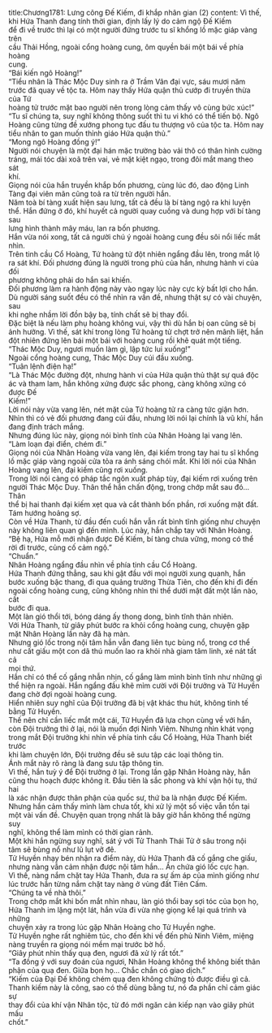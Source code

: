 title:Chương1781: Lưng cõng Đế Kiếm, đi khắp nhân gian (2)
content:
Vì thế, khi Hứa Thanh đang tính thời gian, định lấy lý do cảm ngộ Đế Kiếm<br>để đi về trước thì lại có một người đứng trước tu sĩ khổng lồ mặc giáp vàng trên<br>cầu Thải Hồng, ngoài cổng hoàng cung, ôm quyền bái một bái về phía hoàng<br>cung.<br>“Bái kiến ngô Hoàng!”<br>“Tiểu nhân là Thác Mộc Duy sinh ra ở Trầm Vân đại vực, sáu mươi năm<br>trước đã quay về tộc ta. Hôm nay thấy Hứa quận thủ cướp đi truyền thừa của Tứ<br>hoàng tử trước mặt bao người nên trong lòng cảm thấy vô cùng bức xúc!”<br>“Tu sĩ chúng ta, suy nghĩ không thông suốt thì tu vi khó có thể tiến bộ. Ngô<br>Hoàng cũng từng đề xướng phong tục đấu tu thượng võ của tộc ta. Hôm nay<br>tiểu nhân to gan muốn thỉnh giáo Hứa quận thủ.”<br>“Mong ngô Hoàng đồng ý!”<br>Người nói chuyện là một đại hán mặc trường bào vải thô có thân hình cường<br>tráng, mái tóc dài xoã trên vai, vẻ mặt kiệt ngạo, trong đôi mắt mang theo sát<br>khí.<br>Giọng nói của hắn truyền khắp bốn phương, cùng lúc đó, dao động Linh<br>Tàng đại viên mãn cũng toả ra từ trên người hắn.<br>Năm toà bí tàng xuất hiện sau lưng, tất cả đều là bí tàng ngộ ra khi luyện<br>thể. Hắn đứng ở đó, khí huyết cả người quay cuồng và dung hợp với bí tàng sau<br>lưng hình thành mây máu, lan ra bốn phương.<br>Hắn vừa nói xong, tất cả người chú ý ngoài hoàng cung đều sôi nổi liếc mắt<br>nhìn.<br>Trên tinh cầu Cổ Hoàng, Tứ hoàng tử đột nhiên ngẩng đầu lên, trong mắt lộ<br>ra sát khí. Đối phương đúng là người trong phủ của hắn, nhưng hành vi của đối<br>phương không phải do hắn sai khiến.<br>Đối phương làm ra hành động này vào ngay lúc này cực kỳ bất lợi cho hắn.<br>Dù người sáng suốt đều có thể nhìn ra vấn đề, nhưng thật sự có vài chuyện, sau<br>khi nghe nhầm lời đồn bậy bạ, tính chất sẽ bị thay đổi.<br>Đặc biệt là nếu làm phụ hoàng không vui, vậy thì dù hắn bị oan cũng sẽ bị<br>ảnh hưởng. Vì thế, sát khí trong lòng Tứ hoàng tử chợt trở nên mãnh liệt, hắn<br>đột nhiên đứng lên bái một bái với hoàng cung rồi khẽ quát một tiếng.<br>“Thác Mộc Duy, ngươi muốn làm gì, lập tức lui xuống!”<br>Ngoài cổng hoàng cung, Thác Mộc Duy cúi đầu xuống.<br>“Tuân lệnh điện hạ!”<br>“Là Thác Mộc đường đột, nhưng hành vi của Hứa quận thủ thật sự quá độc<br>ác và tham lam, hắn không xứng được sắc phong, càng không xứng có được Đế<br>Kiếm!”<br>Lời nói này vừa vang lên, nét mặt của Tứ hoàng tử ra càng tức giận hơn.<br>Nhìn thì có vẻ đối phương đang cúi đầu, nhưng lời nói lại chính là vũ khí, hắn<br>đang định trách mắng.<br>Nhưng đúng lúc này, giọng nói bình tĩnh của Nhân Hoàng lại vang lên.<br>“Làm loạn đại điển, chém đi.”<br>Giọng nói của Nhân Hoàng vừa vang lên, đại kiếm trong tay hai tu sĩ khổng<br>lồ mặc giáp vàng ngoài cửa tỏa ra ánh sáng chói mắt. Khi lời nói của Nhân<br>Hoàng vang lên, đại kiếm cũng rơi xuống.<br>Trong lời nói càng có pháp tắc ngôn xuất pháp tùy, đại kiếm rơi xuống trên<br>người Thác Mộc Duy. Thân thể hắn chấn động, trong chớp mắt sau đó… Thân<br>thể bị hai thanh đại kiếm xẹt qua và cắt thành bốn phần, rơi xuống mặt đất.<br>Tám hướng hoảng sợ.<br>Còn về Hứa Thanh, từ đầu đến cuối hắn vẫn rất bình tĩnh giống như chuyện<br>này không liên quan gì đến mình. Lúc này, hắn chắp tay với Nhân Hoàng.<br>“Bệ hạ, Hứa mỗ mới nhận được Đế Kiếm, bí tàng chưa vững, mong có thể<br>rời đi trước, củng cố cảm ngộ.”<br>“Chuẩn.”<br>Nhân Hoàng ngẩng đầu nhìn về phía tinh cầu Cổ Hoàng.<br>Hứa Thanh đứng thẳng, sau khi gật đầu với mọi người xung quanh, hắn<br>bước xuống bậc thang, đi qua quảng trường Thừa Tiên, cho đến khi đi đến<br>ngoài cổng hoàng cung, cũng không nhìn thi thể dưới mặt đất một lần nào, cất<br>bước đi qua.<br>Một làn gió thổi tới, bóng dáng ấy thong dong, bình tĩnh thản nhiên.<br>Với Hứa Thanh, từ giây phút bước ra khỏi cổng hoàng cung, chuyện gặp<br>mặt Nhân Hoàng lần này đã hạ màn.<br>Nhưng gió lốc trong nội tâm hắn vẫn đang liên tục bùng nổ, trong cơ thể<br>như cất giấu một con dã thú muốn lao ra khỏi nhà giam tâm linh, xé nát tất cả<br>mọi thứ.<br>Hắn chỉ có thể cố gắng nhẫn nhịn, cố gắng làm mình bình tĩnh như những gì<br>thể hiện ra ngoài. Hắn ngẩng đầu khẽ mỉm cười với Đội trưởng và Tử Huyền<br>đang chờ đợi ngoài hoàng cung.<br>Hiển nhiên suy nghĩ của Đội trưởng đã bị vật khác thu hút, không tinh tế<br>bằng Tử Huyền.<br>Thế nên chỉ cần liếc mắt một cái, Tử Huyền đã lựa chọn cùng về với hắn,<br>còn Đội trưởng thì ở lại, nói là muốn đợi Ninh Viêm. Nhưng nhìn khát vọng<br>trong mắt Đội trưởng khi nhìn về phía tinh cầu Cổ Hoàng, Hứa Thanh biết trước<br>khi làm chuyện lớn, Đội trưởng đều sẽ sưu tập các loại thông tin.<br>Ánh mắt này rõ ràng là đang sưu tập thông tin.<br>Vì thế, hắn tuỳ ý để Đội trưởng ở lại. Trong lần gặp Nhân Hoàng này, hắn<br>cũng thu hoạch được không ít. Đầu tiên là sắc phong và khí vận hội tụ, thứ hai<br>là xác nhận được thân phận của quốc sư, thứ ba là nhận được Đế Kiếm.<br>Nhưng hắn cảm thấy mình làm chưa tốt, khi xử lý một số việc vẫn tồn tại<br>một vài vấn đề. Chuyện quan trọng nhất là bây giờ hắn không thể ngừng suy<br>nghĩ, không thể làm mình có thời gian rảnh.<br>Một khi hắn ngừng suy nghĩ, sát ý với Tử Thanh Thái Tử ở sâu trong nội<br>tâm sẽ bùng nổ như lũ lụt vỡ đê.<br>Tử Huyền nhạy bén nhận ra điểm này, dù Hứa Thanh đã cố gắng che giấu,<br>nhưng nàng vẫn cảm nhận được nội tâm hắn… Ẩn chứa gió lốc cực hạn.<br>Vì thế, nàng nắm chặt tay Hứa Thanh, đưa ra sự ấm áp của mình giống như<br>lúc trước hắn từng nắm chặt tay nàng ở vùng đất Tiên Cấm.<br>“Chúng ta về nhà thôi.”<br>Trong chớp mắt khi bốn mắt nhìn nhau, làn gió thổi bay sợi tóc của bọn họ,<br>Hứa Thanh im lặng một lát, hắn vừa đi vừa nhẹ giọng kể lại quá trình và những<br>chuyện xảy ra trong lúc gặp Nhân Hoàng cho Tử Huyền nghe.<br>Tử Huyền nghe rất nghiêm túc, cho đến khi về đến phủ Ninh Viêm, miệng<br>nàng truyền ra giọng nói mềm mại trước bờ hồ.<br>“Giây phút nhìn thấy quạ đen, ngươi đã xử lý rất tốt.”<br>“Ta đồng ý với suy đoán của ngươi, Nhân Hoàng không thể không biết thân<br>phận của quạ đen. Giữa bọn họ… Chắc chắn có giao dịch.”<br>“Kiếm của Đại Đế không chém quạ đen không chứng tỏ được điều gì cả.<br>Thanh kiếm này là công, sao có thể dùng bằng tư, nó đa phần chỉ cảm giác sự<br>thay đổi của khí vận Nhân tộc, từ đó mới ngăn cản kiếp nạn vào giây phút mấu<br>chốt.”